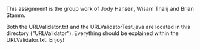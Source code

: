 This assignment is the group work of Jody Hansen, Wisam Thalij and Brian Stamm.

Both the URLValidator.txt and the URLValidatorTest.java are located in this
directory ("URLValidator").  Everything should be explained within the 
URLValidator.txt.  Enjoy!
